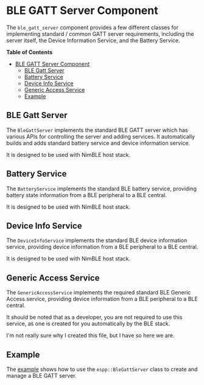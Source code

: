 # BLE GATT Server Component

The `ble_gatt_server` component provides a few different classes for
implementing standard / common GATT server requirements, including the server
itself, the Device Information Service, and the Battery Service.

<!-- markdown-toc start - Don't edit this section. Run M-x markdown-toc-refresh-toc -->
**Table of Contents**

- [BLE GATT Server Component](#ble-gatt-server-component)
  - [BLE Gatt Server](#ble-gatt-server)
  - [Battery Service](#battery-service)
  - [Device Info Service ](#device-info-service)
  - [Generic Access Service](#generic-access-service)
  - [Example](#example)

<!-- markdown-toc end -->

## BLE Gatt Server

The `BleGattServer` implements the standard BLE GATT server which has various
APIs for controlling the server and adding services. It automatically builds and
adds standard battery service and device information service.

It is designed to be used with NimBLE host stack.

## Battery Service

The `BatteryService` implements the standard BLE battery service, providing
battery state information from a BLE peripheral to a BLE central.

It is designed to be used with NimBLE host stack.

## Device Info Service 

The `DeviceInfoService` implements the standard BLE device information service,
providing device information from a BLE peripheral to a BLE central.

It is designed to be used with NimBLE host stack.

## Generic Access Service

The `GenericAccessService` implements the required standard BLE Generic Access
service, providing device information from a BLE peripheral to a BLE central.

It should be noted that as a developer, you are not required to use this
service, as one is created for you automatically by the BLE stack.

I'm not really sure why I created this file, but I have so here we are.

## Example

The [example](./example) shows how to use the `espp::BleGattServer` class to
create and manage a BLE GATT server.

